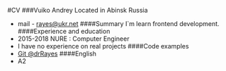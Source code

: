 #CV 
###Vuiko Andrey
Located in Abinsk Russia
* mail - rayes@ukr.net
####Summary
I`m learn frontend development.
####Experience and education
* 2015-2018 NURE : Computer Engineer
* I have no experience on real projects
####Code examples
* [Git @drRayes](https://github.com/drRayes)
####English
* A2
